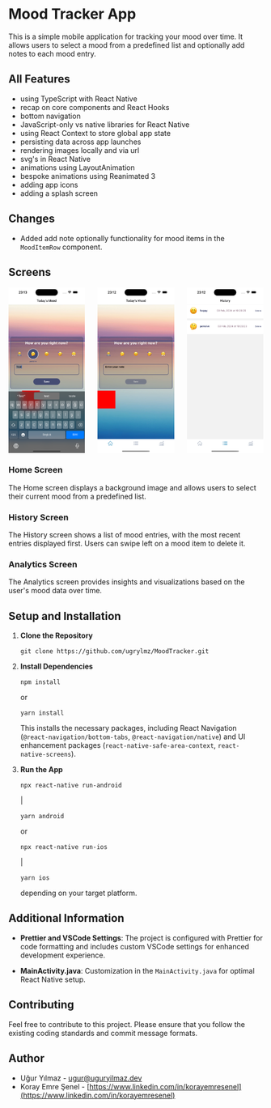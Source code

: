 # Mood Tracker App

This is a simple mobile application for tracking your mood over time. It allows users to select a mood from a predefined list and optionally add notes to each mood entry.

## All Features
- using TypeScript with React Native
- recap on core components and React Hooks
- bottom navigation
- JavaScript-only vs native libraries for React Native
- using React Context to store global app state
- persisting data across app launches
- rendering images locally and via url
- svg's in React Native
- animations using LayoutAnimation
- bespoke animations using Reanimated 3
- adding app icons
- adding a splash screen

## Changes
- Added add note optionally functionality for mood items in the `MoodItemRow` component.

## Screens
<div style="display: flex; justify-content: space-between;">
<img src="https://raw.githubusercontent.com/ugrylmz/MoodTracker/main/1.png" style="width: 30%;" />
<img src="https://raw.githubusercontent.com/ugrylmz/MoodTracker/main/2.png" style="width: 30%;" />
<img src="https://raw.githubusercontent.com/ugrylmz/MoodTracker/main/3.png" style="width: 30%;"/>
</div>

### Home Screen

The Home screen displays a background image and allows users to select their current mood from a predefined list.

### History Screen

The History screen shows a list of mood entries, with the most recent entries displayed first. Users can swipe left on a mood item to delete it.

### Analytics Screen

The Analytics screen provides insights and visualizations based on the user's mood data over time.

## Setup and Installation

1. **Clone the Repository**
   ```
   git clone https://github.com/ugrylmz/MoodTracker.git
   ```
2. **Install Dependencies**
   ```
   npm install
   ```
   or 
   ```
   yarn install
   ```
   This installs the necessary packages, including React Navigation (`@react-navigation/bottom-tabs`, `@react-navigation/native`) and UI enhancement packages (`react-native-safe-area-context`, `react-native-screens`).

3. **Run the App**
   ```
   npx react-native run-android
   ```
   |
   ```
   yarn android
   ```
    or
   ```
   npx react-native run-ios
   ```
   |
    ```
    yarn ios
    ```
   depending on your target platform.

## Additional Information

- **Prettier and VSCode Settings**: The project is configured with Prettier for code formatting and includes custom VSCode settings for enhanced development experience.
  
- **MainActivity.java**: Customization in the `MainActivity.java` for optimal React Native setup.

## Contributing

Feel free to contribute to this project. Please ensure that you follow the existing coding standards and commit message formats.

## Author

- Uğur Yılmaz - [ugur@uguryilmaz.dev](mailto:ugur@uguryilmaz.dev)
- Koray Emre Şenel - [https://www.linkedin.com/in/korayemresenel](https://www.linkedin.com/in/korayemresenel)